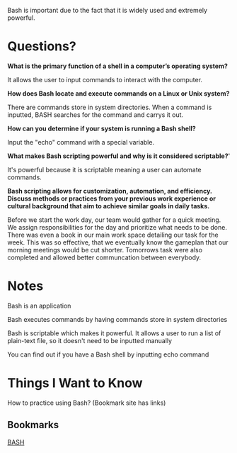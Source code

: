 Bash is important due to the fact that it is widely used and extremely powerful.

# Questions?

**What is the primary function of a shell in a computer’s operating system?**

It allows the user to input commands to interact with the computer.

**How does Bash locate and execute commands on a Linux or Unix system?**

There are commands store in system directories. When a command is inputted, BASH searches for the command and carrys it out.

**How can you determine if your system is running a Bash shell?**

Input the "echo" command with a special variable.

**What makes Bash scripting powerful and why is it considered scriptable?**'

It's powerful because it is scriptable meaning a user can automate commands.

**Bash scripting allows for customization, automation, and efficiency. Discuss methods or practices from your previous work experience or cultural background that aim to achieve similar goals in daily tasks.**

Before we start the work day, our team would gather for a quick meeting. We assign responsibilities for the day and prioritize what needs to be done. There was even a book in our main work space detailing our task for the week. This was so effective, that we eventually know the gameplan that our morning meetings would be cut shorter. Tomorrows task were also completed and allowed better communcation between everybody.

# Notes

Bash is an application

Bash executes commands by having commands store in system directories

Bash is scriptable which makes it powerful. It allows a user to run a list of plain-text file, so it doesn't need to be inputted manually

You can find out if you have a Bash shell by inputting echo command


# Things I Want to Know

How to practice using Bash? (Bookmark site has links)



## Bookmarks
[BASH](https://opensource.com/resources/what-bash)
